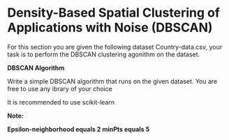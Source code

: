 # Density-Based Spatial Clustering of Applications with Noise (DBSCAN) <br/>

For this section you are given the following dataset Country-data.csv, your task is to perform the DBSCAN clustering agonithm on the dataset.

**DBSCAN Algorithm** 

Write a simple DBSCAN algorithm that runs on the given dataset. You are free to use any ibrary of your choice

It is recommended to use scikit-learn

<b> Note:

Epsilon-neighborhood equals 2 minPts equals 5
